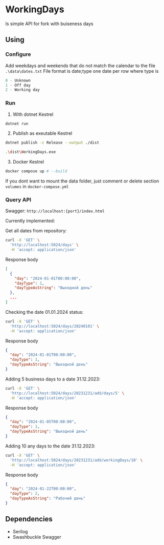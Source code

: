 # WorkingDays

Is simple API for fork with buiseness days

## Using 

### Configure
Add  weekdays and weekends that do not match the calendar to the file ```.\data\dates.txt```
File format is date;type one date per row where type is 

```cs
0 - Unknown
1 - Off day
2 - Working day
```
### Run

1. With dotnet Kestrel
   
```bash
dotnet run 
```

2. Publish as exeutable Kestrel
   
```bash
dotnet publish -c Release --output ./dist

.\dist\WorkingDays.exe
```

3. Docker Kestrel
   
```bash
docker compose up # --build
```
If you dont want to mount the data folder, just comment or delete section ```volumes``` in ```docker-compose.yml```


### Query API

Swagger: `http://localhost:{port}/index.html`

Currently implemented:

Get all dates from repository:

```bash
curl -X 'GET' \
  'http://localhost:5024/days' \
  -H 'accept: application/json'
```

Response body

```json
[
  {
    "day": "2024-01-01T00:00:00",
    "dayType": 1,
    "dayTypeAsString": "Выходной день"
  },
  ...
]
```

Checking the date 01.01.2024 status: 

```bash
curl -X 'GET' \
  'http://localhost:5024/days/20240101' \
  -H 'accept: application/json'

```
Response body

```json
{
  "day": "2024-01-01T00:00:00",
  "dayType": 1,
  "dayTypeAsString": "Выходной день"
}
```

Adding 5 business days to a date 31.12.2023:

``` bash
curl -X 'GET' \
  'http://localhost:5024/days/20231231/add/days/5' \
  -H 'accept: application/json'
```

Response body

```json
{
  "day": "2024-01-05T00:00:00",
  "dayType": 1,
  "dayTypeAsString": "Выходной день"
}
```

Adding 10 any days to the date 31.12.2023:

```bash
curl -X 'GET' \
  'http://localhost:5024/days/20231231/add/workingDays/10' \
  -H 'accept: application/json'
```

Response body

```json
{
  "day": "2024-01-22T00:00:00",
  "dayType": 2,
  "dayTypeAsString": "Рабочий день"
}
```

## Dependencies
- Serilog
- Swashbuckle Swagger